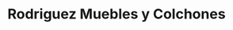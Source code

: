 ---
title: "Rodriguez Muebles y Colchones"
url: /gualeguay/rodriguez-muebles-y-colchones/
shop: muebles
---